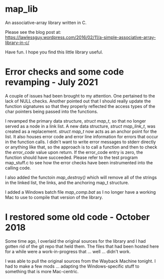 # map_lib
An associative-array library written in C.

Please see the blog post at: https://lawlessguy.wordpress.com/2016/02/11/a-simple-associative-array-library-in-c/

Have fun. I hope you find this little library useful.

# Error checks and some code revamping - July 2021
A couple of issues had been brought to my attention.  One pertained to the lack of NULL checks.  Another pointed out that I should really update the function signatures so that they properly reflected the access types of the char pointers being passed into the functions.

I revamped the primary data structure, *struct map_t*, so that no longer served as a node in a link list.  A new data structure, *struct map_link_t*, was created as a replacement.  *struct map_t* now acts as an anchor point for the list.  It also houses error code and error line information for errors that occur in the function calls. I didn't want to write error messages to stderr directly or anything like that, so the approach is to call a function and then to check the *error_code* value upon return.  If the error_code entry is zero, the function should have succeeded.  Please refer to the test program map_stuff.c to see how the error checks have been instrumented into the calling code.

I also added the functoin *map_destroy()* which will remove all of the strings in the linked list, the links, and the anchoring map_t structure.

I added a Windows batch file *map_comp.bat* as I no longer have a working Mac to use to compile that version of the library.

# I restored some old code - October 2018
Some time ago, I overlaid the original sources for the library and I had gotten rid of the git repo that held them. The files that had been hosted here for a while were a work-in-progress that ... well ... didn't work.

I was able to pull the original sources from the Wayback Machine tonight.  I had to make a few mods ... adapting the Windows-specific stuff to something that is more Mac-centric.






